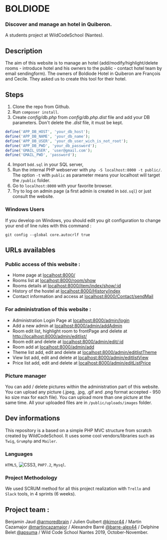 # BOLDIODE
### Discover and manage an hotel in Quiberon.  
A students project at WildCodeSchool (Nantes).

## Description

The aim of this website is to manage an hotel (add/modify/highlight/delete rooms - introduce hotel and his owners to the public - contact hotel team by email sendingform).
The owners of Boldiode Hotel in Quiberon are François and Cecile. They asked us to create this tool for their hotel.



## Steps

1. Clone the repo from Github.
2. Run `composer install`.
3. Create *config/db.php* from *config/db.php.dist* file and add your DB parameters. Don't delete the *.dist* file, it must be kept.
```php
define('APP_DB_HOST', 'your_db_host');
define('APP_DB_NAME', 'your_db_name');
define('APP_DB_USER', 'your_db_user_wich_is_not_root');
define('APP_DB_PWD', 'your_db_password');
define('GMAIL_USER', 'user@gmail.com'); 
define('GMAIL_PWD', 'password');
```

4. Import `bdd.sql` in your SQL server,
5. Run the internal PHP webserver with `php -S localhost:8000 -t public/`. The option `-t` with `public` as parameter means your localhost will target the `/public` folder.
6. Go to `localhost:8000` with your favorite browser.
7. Try to log on admin page (a first admin is created in `bdd.sql`) or just consult the website.

### Windows Users

If you develop on Windows, you should edit you git configuration to change your end of line rules with this command :

`git config --global core.autocrlf true`

## URLs availables

### Public access of this website :
* Home page at [localhost:8000/](localhost:8000/)
* Rooms list at [localhost:8000/room/show](localhost:8000/room/show)
* Rooms details at [localhost:8000/item/index/show/:id](localhost:8000/item/show/2)
* History of the hostel at [localhost:8000/History/index](http://localhost:8000/History/index)
* Contact information and access at [localhost:8000/Contact/sendMail](http://localhost:8000/Contact/sendMail) 

### For administration of this website :
* Administration Login Page at [localhost:8000/admin/login](localhost:8000/admin/login)
* Add a new admin at [localhost:8000/admin/addAdmin](localhost:8000/admin/addAdmin)
* Room edit list, highlight room to frontPage and delete at [http://localhost:8000/admin/editlist/](localhost:8000/admin/editlist/)
* Room edit and delete at [localhost:8000/admin/edit/:id](localhost:8000/admin/edit/1)
* Room add at [localhost:8000/admin/add](localhost:8000/admin/add)
* Theme list add, edit and delete at [localhost:8000/admin/editlistTheme](localhost:8000/admin/editListPrice)
* View list add, edit and delete at [localhost:8000/admin/editlistView](localhost:8000/admin/editlistView)
* Price list add, edit and delete at [localhost:8000/admin/editListPrice](localhost:8000/admin/editListPrice)

### Picture manager
You can add / delete pictures within the administration part of this website. 
You can upload any picture (.jpeg, .jpg, .gif  and .png format accepted - 950 ko size max for each file).
You can upload more than one picture at the same time.
All your uploaded files are in `/public/uploads/images` folder.

## Dev informations
This repository is a based on a simple PHP MVC structure from scratch created by WildCodeSchool.
It uses some cool vendors/libraries such as `Twig`, `Grumphp` and `Mailer`.

### Languages
 `HTML5`, ![CSS3](https://tinyurl.com/wjzydv4), `PHP7.2`, `Mysql`.
 
### Project Methodology
We used SCRUM method for all this project realization with `Trello` and `Slack` tools, in 4 sprints (6 weeks).
 


## Project team : 
Benjamin Jaud [@armoredbrain](https://github.com/Armoredbrain) / 
Julien Guibert [@kimor44](https://github.com/kimor44) / 
Martin Cazamajor [@martincazamajor](https://github.com/MartinCazamajor) / 
Alexandre Barré [@barre-alex44](https://github.com/barre-alex44) / 
Delphine Belet [@apsuma](https://github.com/apsuma) /
Wild Code School Nantes 2019, October-November. 
